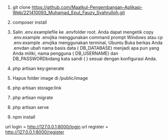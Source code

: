 1. git clone https://github.com/Maatkul-Pengembangan-Aplikasi-Web/221410093_Muhamad_Epul_Fauzy_Syahrulloh.git

2. composer install
3. Salin .env.examplefile ke .envfolder root. Anda dapat mengetik copy .env.example .envjika menggunakan command prompt Windows atau cp .env.example .envjika menggunakan terminal, Ubuntu
Buka berkas Anda .envdan ubah nama basis data ( DB_DATABASE) menjadi apa pun yang Anda miliki, nama pengguna ( DB_USERNAME) dan DB_PASSWORDbidang kata sandi ( ) sesuai dengan konfigurasi Anda.
4. php artisan key:generate
5. Hapus folder image di /public/image
6. php artisan storage:link
7. php artisan migrate
8. php artisan serve
9. npm install 

url login = http://127.0.0.1:8000/login
url register = http://127.0.0.1:8000/register
